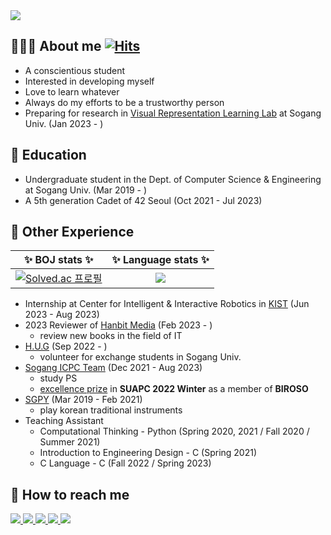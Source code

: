 <img src="https://capsule-render.vercel.app/api?type=waving&color=40dfbf&height=100&text=Hi,%20I'm%20Yejin%20Kim%20🍀&animation=&fontColor=008080&fontSize=30" />

## 👩🏻‍💻 About me [![Hits](https://hits.seeyoufarm.com/api/count/incr/badge.svg?url=https%3A%2F%2Fgithub.com%2Fkyj93790)](https://hits.seeyoufarm.com)
- A conscientious student
- Interested in developing myself
- Love to learn whatever
- Always do my efforts to be a trustworthy person
- Preparing for research in [Visual Representation Learning Lab](https://sites.google.com/site/junsukchoe/) at Sogang Univ. (Jan 2023 - )

## 🏫 Education
- Undergraduate student in the Dept. of Computer Science & Engineering at Sogang Univ. (Mar 2019 - )
- A 5th generation Cadet of 42 Seoul (Oct 2021 - Jul 2023)

## 📎 Other Experience
| ✨ **BOJ stats** ✨  | ✨ **Language stats** ✨|
| :-: |:-:|
|  [![Solved.ac 프로필](http://mazassumnida.wtf/api/v2/generate_badge?boj=kyj93790)](https://solved.ac/kyj93790) | <img src="https://github-readme-stats.vercel.app/api/top-langs/?username=kyj93790&layout=compact&bg_color=180,000000,&title_color=000000&text_color=000000"> |
- Internship at Center for Intelligent & Interactive Robotics in [KIST](https://www.kist.re.kr/ko/index.do) (Jun 2023 - Aug 2023)
- 2023 Reviewer of [Hanbit Media](https://www.hanbit.co.kr/media/) (Feb 2023 - )
  - review new books in the field of IT
- [H.U.G](https://www.instagram.com/soganghug_official/) (Sep 2022 - )
  - volunteer for exchange students in Sogang Univ.
- [Sogang ICPC Team](https://icpc.team/) (Dec 2021 - Aug 2023)
  - study PS
  - [excellence prize](https://icpc-sinchon.io/suapc) in **SUAPC 2022 Winter** as a member of **BIROSO**
- [SGPY](https://www.instagram.com/sogangpy/) (Mar 2019 - Feb 2021)
  - play korean traditional instruments
- Teaching Assistant
  - Computational Thinking - Python (Spring 2020, 2021 / Fall 2020 / Summer 2021)
  - Introduction to Engineering Design - C (Spring 2021)
  - C Language - C (Fall 2022 / Spring 2023)

## 📧 How to reach me
<div style="text-align: left;">
  <a href=mailto:yejin.c.kim@gmail.com> <img src="https://img.shields.io/badge/Gmail-EA4335?style=for-the-badge&logo=Gmail&logoColor=white&link="> </a>
  <a href="https://calendar.google.com/calendar/u/0/embed?height=600&wkst=1&bgcolor=%23ffffff&ctz=Asia/Seoul&showPrint=0&title&mode=WEEK&src=eWVqaW4uYy5raW1AZ21haWwuY29t&src=YWFlMDJiYWJiNzY4ZTUzYTk3ODA3MjYyNTFlMjY1Y2U4ZmE4MjczZTFiMWExNmQwOTkxMjE5ZDY3MGVhY2Q1NUBncm91cC5jYWxlbmRhci5nb29nbGUuY29t&src=ZDFmYWFkMWJhM2U3YTU2MTY3ZGRiODFmMGE1YTExOGYwMzg1ZTVmMzNlODEyZTJlNDJlZjYwYTU4MTdjOTRiMkBncm91cC5jYWxlbmRhci5nb29nbGUuY29t&src=NGQ4NTUyMjczNmQwODQ1MzhhODllZWQ3ZWM1ZWM3NGIxODI0NWE4YmE4YzRlMTY0OGRkMTZkMzE2NzU4YzA2N0Bncm91cC5jYWxlbmRhci5nb29nbGUuY29t&src=ZTg4NGMzNTJmZmMzNmRhYjdjYWFmNDZhYWEyN2M3N2JiZGRiOWU1YmE1NTExOTMwNWVmOTkyN2FiOWEyNzY0OUBncm91cC5jYWxlbmRhci5nb29nbGUuY29t&src=a28uc291dGhfa29yZWEjaG9saWRheUBncm91cC52LmNhbGVuZGFyLmdvb2dsZS5jb20&src=YWRkcmVzc2Jvb2sjY29udGFjdHNAZ3JvdXAudi5jYWxlbmRhci5nb29nbGUuY29t&color=%23039BE5&color=%23039BE5&color=%23039BE5&color=%23039BE5&color=%23039BE5&color=%230B8043&color=%2333B679)+%5B!%5BHits%5D(https://hits.seeyoufarm.com/api/count/incr/badge.svg?url%3Dhttps://github.com/kyj93790"> <img src="https://img.shields.io/badge/Google Calendar-4285F4?style=for-the-badge&logo=Google Calendar&logoColor=white&link="> </a>
  <a href="https://velog.io/@kyj93790"> <img src="https://img.shields.io/badge/Velog-20C997?style=for-the-badge&logo=Velog&logoColor=white&link="> </a>
  <a href="https://www.instagram.com/yejinnny/"> <img src="https://img.shields.io/badge/Instagram-E4405F?style=for-the-badge&logo=Instagram&logoColor=white&link="> </a>
  <a href="https://www.linkedin.com/in/yejin-kim-912458268/"> <img src="https://img.shields.io/badge/LinkedIn-0A66C2?style=for-the-badge&logo=LinkedIn&logoColor=white&link="> </a>
</div> <br>
